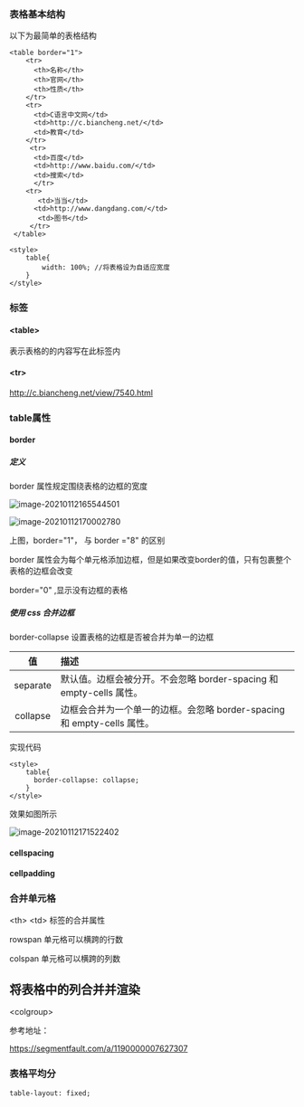 ### 表格基本结构

以下为最简单的表格结构

```
<table border="1">
    <tr>
      <th>名称</th>
      <th>官网</th>
      <th>性质</th>
    </tr>
    <tr>
      <td>C语言中文网</td>
      <td>http://c.biancheng.net/</td>
      <td>教育</td>
    </tr>
     <tr>
      <td>百度</td>
      <td>http://www.baidu.com/</td>
      <td>搜索</td>
      </tr>
    <tr>
       <td>当当</td>
      <td>http://www.dangdang.com/</td>
       <td>图书</td>
     </tr>
 </table>

<style>
	table{
		width: 100%; //将表格设为自适应宽度
	}
</style>
```

### 标签

#### \<table>

表示表格的的内容写在此标签内

#### \<tr>

http://c.biancheng.net/view/7540.html

### table属性

#### border

##### 定义

border 属性规定围绕表格的边框的宽度

![image-20210112165544501](关于表格的总结.assets/image-20210112165544501.png)

![image-20210112170002780](关于表格的总结.assets/image-20210112170002780.png)

上图，border="1"， 与 border ="8" 的区别

border 属性会为每个单元格添加边框，但是如果改变border的值，只有包裹整个表格的边框会改变

border="0" ,显示没有边框的表格

##### 使用 css 合并边框

border-collapse 设置表格的边框是否被合并为单一的边框

|    值    | 描述                                                         |
| :------: | :----------------------------------------------------------- |
| separate | 默认值。边框会被分开。不会忽略 border-spacing 和 empty-cells 属性。 |
| collapse | 边框会合并为一个单一的边框。会忽略 border-spacing 和 empty-cells 属性。 |

实现代码

```
<style>
    table{
      border-collapse: collapse; 
    }
</style>
```

效果如图所示

![image-20210112171522402](关于表格的总结.assets/image-20210112171522402.png)

#### cellspacing

#### cellpadding

### 合并单元格

\<th> \<td> 标签的合并属性

rowspan 单元格可以横跨的行数

colspan 单元格可以横跨的列数

## 将表格中的列合并并渲染

\<colgroup>



参考地址：

https://segmentfault.com/a/1190000007627307

### 表格平均分

```
table-layout: fixed;
```

